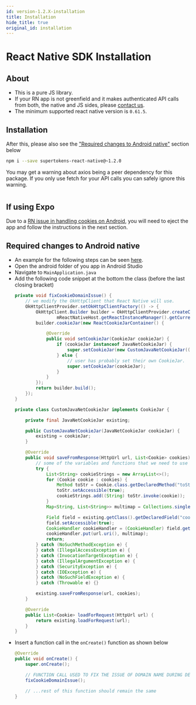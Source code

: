 ```yaml
---
id: version-1.2.X-installation
title: Installation
hide_title: true
original_id: installation
---
```


# React Native SDK Installation

## About
- This is a pure JS library.
- If your RN app is not greenfield and it makes authenticated API calls from both, the native and JS sides, please [contact us](mailto:team@supertokens.io).
- The minimum supported react native version is `0.61.5`.

## Installation
After this, please also see the ["Required changes to Android native"](./installation#required-changes-to-android-native) section below
```bash
npm i --save supertokens-react-native@~1.2.0
```

<div class="specialNote" style="margin-bottom: 40px">
You may get a warning about axios being a peer dependency for this package. If you only use fetch for your API calls you can safely ignore this warning.
</div>

## If using Expo
Due to a [RN issue in handling cookies on Android](https://github.com/facebook/react-native/issues/28456), you will need to eject the app and follow the instructions in the next section.

## Required changes to Android native
- An example for the following steps can be seen [here](https://github.com/supertokens/supertokens-react-native/blob/master/Example/android/app/src/main/java/com/example/MainApplication.java).
- Open the android folder of you app in Android Studio
- Navigate to `MainApplication.java`
- Add the following code snippet at the bottom the class (before the last closing bracket)
    ```java
    private void fixCookieDomainIssue() {
        // we modify the OkHttpClient that React Native will use.
        OkHttpClientProvider.setOkHttpClientFactory(() -> {
            OkHttpClient.Builder builder = OkHttpClientProvider.createClientBuilder(
                    mReactNativeHost.getReactInstanceManager().getCurrentReactContext());
            builder.cookieJar(new ReactCookieJarContainer() {

                @Override
                public void setCookieJar(CookieJar cookieJar) {
                    if (cookieJar instanceof JavaNetCookieJar) {
                        super.setCookieJar(new CustomJavaNetCookieJar((JavaNetCookieJar) cookieJar));
                    } else {
                        // user has probably set their own CookieJar.
                        super.setCookieJar(cookieJar);
                    }
                }
            });
            return builder.build();
        });
    }

    private class CustomJavaNetCookieJar implements CookieJar {

        private final JavaNetCookieJar existing;

        public CustomJavaNetCookieJar(JavaNetCookieJar cookieJar) {
            existing = cookieJar;
        }

        @Override
        public void saveFromResponse(HttpUrl url, List<Cookie> cookies) {
            // some of the variables and functions that we need to use are private. So we use Java reflections to access them.
            try {
                List<String> cookieStrings = new ArrayList<>();
                for (Cookie cookie : cookies) {
                    Method toStr = Cookie.class.getDeclaredMethod("toString"); // calling toString with no arguments does not add a leading dot.
                    toStr.setAccessible(true);
                    cookieStrings.add((String) toStr.invoke(cookie));
                }
                Map<String, List<String>> multimap = Collections.singletonMap("Set-Cookie", cookieStrings);

                Field field = existing.getClass().getDeclaredField("cookieHandler");
                field.setAccessible(true);
                CookieHandler cookieHandler = (CookieHandler) field.get(existing);
                cookieHandler.put(url.uri(), multimap);
                return;
            } catch (NoSuchMethodException e) {
            } catch (IllegalAccessException e) {
            } catch (InvocationTargetException e) {
            } catch (IllegalArgumentException e) {
            } catch (SecurityException e) {
            } catch (IOException e) {
            } catch (NoSuchFieldException e) {
            } catch (Throwable e) {}

            existing.saveFromResponse(url, cookies);
        }

        @Override
        public List<Cookie> loadForRequest(HttpUrl url) {
            return existing.loadForRequest(url);
        }
    }
    ```
- Insert a function call in the `onCreate()` function as shown below
    ```java
    @Override
    public void onCreate() {
        super.onCreate();

        // FUNCTION CALL USED TO FIX THE ISSUE OF DOMAIN NAME DURING DEVELOPMENT.
        fixCookieDomainIssue();

        // ...rest of this function should remain the same
    }
    ```